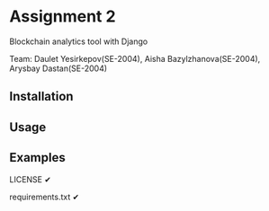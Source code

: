# Assignment 2
Blockchain analytics tool with Django


Team: Daulet Yesirkepov(SE-2004), Aisha Bazylzhanova(SE-2004), Arysbay Dastan(SE-2004)

## Installation 



## Usage 


   
## Examples 


LICENSE ✔

requirements.txt ✔

